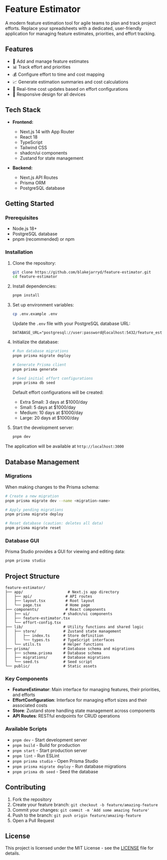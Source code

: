 # Feature Estimator

A modern feature estimation tool for agile teams to plan and track project efforts. Replace your spreadsheets with a dedicated, user-friendly application for managing feature estimates, priorities, and effort tracking.

## Features

- 📝 Add and manage feature estimates
- 📊 Track effort and priorities
- 💰 Configure effort to time and cost mapping
- 📈 Generate estimation summaries and cost calculations
- 🔄 Real-time cost updates based on effort configurations
- 📱 Responsive design for all devices

## Tech Stack

- **Frontend:**
  - Next.js 14 with App Router
  - React 18
  - TypeScript
  - Tailwind CSS
  - shadcn/ui components
  - Zustand for state management

- **Backend:**
  - Next.js API Routes
  - Prisma ORM
  - PostgreSQL database

## Getting Started

### Prerequisites

- Node.js 18+
- PostgreSQL database
- pnpm (recommended) or npm

### Installation

1. Clone the repository:
   ```bash
   git clone https://github.com/blakejarryd/feature-estimator.git
   cd feature-estimator
   ```

2. Install dependencies:
   ```bash
   pnpm install
   ```

3. Set up environment variables:
   ```bash
   cp .env.example .env
   ```
   Update the `.env` file with your PostgreSQL database URL:
   ```
   DATABASE_URL="postgresql://user:password@localhost:5432/feature_estimator"
   ```

4. Initialize the database:
   ```bash
   # Run database migrations
   pnpm prisma migrate deploy

   # Generate Prisma client
   pnpm prisma generate

   # Seed initial effort configurations
   pnpm prisma db seed
   ```

   Default effort configurations will be created:
   - Extra Small: 3 days at $1000/day
   - Small: 5 days at $1000/day
   - Medium: 10 days at $1000/day
   - Large: 20 days at $1000/day

5. Start the development server:
   ```bash
   pnpm dev
   ```

The application will be available at `http://localhost:3000`

## Database Management

### Migrations

When making changes to the Prisma schema:

```bash
# Create a new migration
pnpm prisma migrate dev --name <migration-name>

# Apply pending migrations
pnpm prisma migrate deploy

# Reset database (caution: deletes all data)
pnpm prisma migrate reset
```

### Database GUI

Prisma Studio provides a GUI for viewing and editing data:

```bash
pnpm prisma studio
```

## Project Structure

```
feature-estimator/
├── app/                    # Next.js app directory
│   ├── api/               # API routes
│   ├── layout.tsx         # Root layout
│   └── page.tsx           # Home page
├── components/            # React components
│   ├── ui/               # shadcn/ui components
│   ├── feature-estimator.tsx
│   └── effort-config.tsx
├── lib/                  # Utility functions and shared logic
│   ├── store/            # Zustand state management
│   │   ├── index.ts      # Store definition
│   │   └── types.ts      # TypeScript interfaces
│   └── utils.ts          # Helper functions
├── prisma/               # Database schema and migrations
│   ├── schema.prisma     # Database schema
│   ├── migrations/       # Database migrations
│   └── seed.ts           # Seed script
└── public/               # Static assets
```

### Key Components

- **FeatureEstimator**: Main interface for managing features, their priorities, and efforts
- **EffortConfiguration**: Interface for managing effort sizes and their associated costs
- **Store**: Zustand store handling state management across components
- **API Routes**: RESTful endpoints for CRUD operations

### Available Scripts

- `pnpm dev` - Start development server
- `pnpm build` - Build for production
- `pnpm start` - Start production server
- `pnpm lint` - Run ESLint
- `pnpm prisma studio` - Open Prisma Studio
- `pnpm prisma migrate deploy` - Run database migrations
- `pnpm prisma db seed` - Seed the database

## Contributing

1. Fork the repository
2. Create your feature branch: `git checkout -b feature/amazing-feature`
3. Commit your changes: `git commit -m 'Add some amazing feature'`
4. Push to the branch: `git push origin feature/amazing-feature`
5. Open a Pull Request

## License

This project is licensed under the MIT License - see the [LICENSE](LICENSE) file for details.
